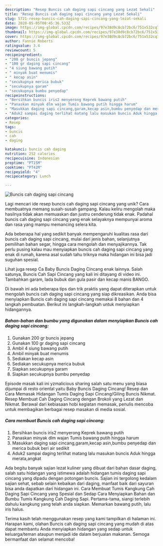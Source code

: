 ```yaml
---
description: "Resep Buncis cah daging sapi cincang yang Lezat Sekali"
title: "Resep Buncis cah daging sapi cincang yang Lezat Sekali"
slug: 5721-resep-buncis-cah-daging-sapi-cincang-yang-lezat-sekali
date: 2020-05-05T00:45:36.533Z
image: https://img-global.cpcdn.com/recipes/97e38d9c8cb72bc6/751x532cq70/buncis-cah-daging-sapi-cincang-foto-resep-utama.jpg
thumbnail: https://img-global.cpcdn.com/recipes/97e38d9c8cb72bc6/751x532cq70/buncis-cah-daging-sapi-cincang-foto-resep-utama.jpg
cover: https://img-global.cpcdn.com/recipes/97e38d9c8cb72bc6/751x532cq70/buncis-cah-daging-sapi-cincang-foto-resep-utama.jpg
author: Fannie Roberts
ratingvalue: 3.4
reviewcount: 5
recipeingredient:
- "200 gr buncis jepang"
- "100 gr daging sapi cincang"
- "4 siung bawang putih"
- " minyak buat menumis"
- " kecap asin"
- "secukupnya merica bubuk"
- "secukupnya garam"
- "secukupnya bumbu penyedap"
recipeinstructions:
- "Bersihkan buncis iris2 menyerong Keprek bawang putih"
- "Panaskan minyak dlm wajan Tumis bawang putih hingga harum"
- "Masukkan daging sapi cincang,garam,kecap asin,bumbu penyedap dan merica bubuk beri air sedikit"
- "Aduk2 sampai daging terlihat matang lalu masukan buncis Aduk hingga merata,angkat"
categories:
- Resep
tags:
- buncis
- cah
- daging

katakunci: buncis cah daging 
nutrition: 252 calories
recipecuisine: Indonesian
preptime: "PT15M"
cooktime: "PT42M"
recipeyield: "4"
recipecategory: Lunch

---
```



![Buncis cah daging sapi cincang](https://img-global.cpcdn.com/recipes/97e38d9c8cb72bc6/751x532cq70/buncis-cah-daging-sapi-cincang-foto-resep-utama.jpg)

Lagi mencari ide resep buncis cah daging sapi cincang yang unik? Cara membuatnya memang susah-susah gampang. Kalau keliru mengolah maka hasilnya tidak akan memuaskan dan justru cenderung tidak enak. Padahal buncis cah daging sapi cincang yang enak selayaknya mempunyai aroma dan rasa yang mampu memancing selera kita.

Ada beberapa hal yang sedikit banyak mempengaruhi kualitas rasa dari buncis cah daging sapi cincang, mulai dari jenis bahan, selanjutnya pemilihan bahan segar, hingga cara mengolah dan menyajikannya. Tak perlu pusing kalau mau menyiapkan buncis cah daging sapi cincang yang enak di rumah, karena asal sudah tahu triknya maka hidangan ini bisa jadi suguhan spesial.

Lihat juga resep Ca Baby Buncis Daging Cincang enak lainnya. Salah satunya, Buncis Cah Sapi Cincang yang kali ini ditayang di video ini. Tambahkan garam, lada bubuk dan gula pasir dan kecap manis BANGO.


Di bawah ini ada beberapa tips dan trik praktis yang dapat diterapkan untuk mengolah buncis cah daging sapi cincang yang siap dikreasikan. Anda bisa menyiapkan Buncis cah daging sapi cincang memakai 8 bahan dan 4 langkah pembuatan. Berikut ini langkah-langkah untuk menyiapkan hidangannya.

<!--inarticleads1-->

##### Bahan-bahan dan bumbu yang digunakan dalam menyiapkan Buncis cah daging sapi cincang:

1. Gunakan 200 gr buncis jepang
1. Gunakan 100 gr daging sapi cincang
1. Ambil 4 siung bawang putih
1. Ambil  minyak buat menumis
1. Sediakan  kecap asin
1. Sediakan secukupnya merica bubuk
1. Siapkan secukupnya garam
1. Siapkan secukupnya bumbu penyedap


Episode masak kali ini yzmalicious sharing salah satu menu yang biasa dijumpai di resto oriental yaitu Baby Buncis Daging Cincang! Resep dan Cara Memasak Hidangan Tumis Daging Sapi Cincang/Giling Buncis Nikmat. Resep Membuat Cah Daging Cincang dengan Brokoli yang Lezat dan Nikmat. Berawal dari kebiasaan hobi kegiatan memasak, penulis mencoba untuk membagikan berbagai resep masakan di media sosial. 

<!--inarticleads2-->

##### Cara membuat Buncis cah daging sapi cincang:

1. Bersihkan buncis iris2 menyerong Keprek bawang putih
1. Panaskan minyak dlm wajan Tumis bawang putih hingga harum
1. Masukkan daging sapi cincang,garam,kecap asin,bumbu penyedap dan merica bubuk beri air sedikit
1. Aduk2 sampai daging terlihat matang lalu masukan buncis Aduk hingga merata,angkat


Ada begitu banyak sajian lezat kuliner yang dibuat dari bahan dasar daging, salah satu hidangan yang istimewa adalah hidangan tumis daging sapi cincang yang dipadu dengan potongan buncis. Sajian ini tergolong kedalam sajian sehat, sebab selain kebaikan dari daging, manfaat baik dari sayuran bisa anda dapatkan dari hidangan ini. Cara Membuat Tumis Kangkung Cah Daging Sapi Cincang yang Spesial dan Sedap Cara Menyiapkan Bahan dan Bumbu Tumis Kangkung Cah Daging Sapi. Pertama-tama, siangi terlebih dahulu kangkung yang telah anda siapkan. Memarkan bawang putih, lalu iris halus. 

Terima kasih telah menggunakan resep yang kami tampilkan di halaman ini. Harapan kami, olahan Buncis cah daging sapi cincang yang mudah di atas dapat membantu Anda menyiapkan hidangan yang sedap untuk keluarga/teman ataupun menjadi ide dalam berjualan makanan. Semoga bermanfaat dan selamat mencoba!
